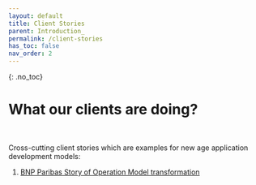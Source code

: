```yaml
---
layout: default
title: Client Stories
parent: Introduction_
permalink: /client-stories
has_toc: false
nav_order: 2
---
```


{: .no_toc}
# What our clients are doing?

<br>

Cross-cutting client stories which are examples for new age application development models:

1. [BNP Paribas Story of Operation Model transformation]({{site.baseurl}}/bnp-paribas-opmodel)